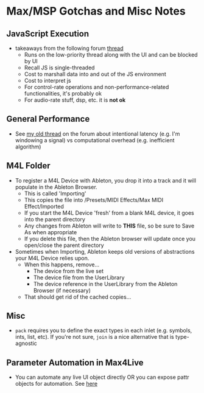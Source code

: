 Max/MSP Gotchas and Misc Notes
=============

## JavaScript Execution
- takeaways from the following forum [thread](https://cycling74.com/forums/topic/javascript-performance-vs-max-objects/)
    - Runs on the low-priority thread along with the UI and can be blocked by UI
    - Recall JS is single-threaded
    - Cost to marshall data into and out of the JS environment
    - Cost to interpret js
    - For control-rate operations and non-performance-related functionalities, it's probably ok
    - For audio-rate stuff, dsp, etc. it is **not ok**
    

## General Performance
- See [my old thread](https://cycling74.com/forums/topic/event-scheduler-interval-vs-execution-time/) on the forum about intentional latency (e.g. I'm windowing a signal) vs computational overhead (e.g. inefficient algorithm)

## M4L Folder
- To register a M4L Device with Ableton, you drop it into a track and it will populate in the Ableton Browser.
    - This is called 'Importing'
    - This copies the file into <UserLibrary>/Presets/MIDI Effects/Max MIDI Effect/Imported
    - If you start the M4L Device 'fresh' from a blank M4L device, it goes into the parent directory
    - Any changes from Ableton will write to **THIS** file, so be sure to Save As when appropriate
    - If you delete this file, then the Ableton browser will update once you open/close the parent directory
- Sometimes when Importing, Ableton keeps old versions of abstractions your M4L Device relies upon.
    - When this happens, remove...
        - The device from the live set
        - The device file from the UserLibrary
        - The device reference in the UserLibrary from the Ableton Browser (if necessary)
    - That should get rid of the cached copies...

## Misc
- ```pack``` requires you to define the exact types in each inlet (e.g. symbols, ints, list, etc).  If you're not sure, ```join``` is a nice alternative that is type-agnostic

## Parameter Automation in Max4Live
- You can automate any live UI object directly OR you can expose pattr objects for automation.  See [here](https://docs.cycling74.com/max5/vignettes/core/live_parameters.html)
